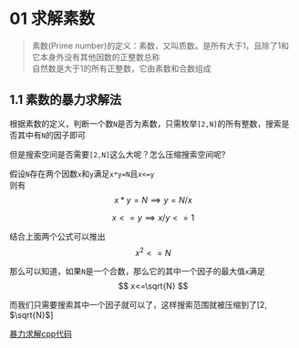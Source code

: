 # 01 求解素数

> 素数(Prime number)的定义：素数，又叫质数。是所有大于1，且除了1和它本身外没有其他因数的正整数总称<br/>
> 自然数是大于1的所有正整数，它由素数和合数组成

## 1.1 素数的暴力求解法

根据素数的定义，判断一个数`N`是否为素数，只需枚举`[2,N]`的所有整数，搜索是否其中有`N`的因子即可<br/>

但是搜索空间是否需要`[2,N]`这么大呢？怎么压缩搜索空间呢?<br/>

假设`N`存在两个因数`x`和`y`满足`x*y=N`且`x<=y` <br/>
则有
$$
    x*y=N \implies y = N / x  
$$

$$
    x <= y \implies x/y <= 1
$$

结合上面两个公式可以推出
$$
    x^2 <= N
$$

那么可以知道，如果`N`是一个合数，那么它的其中一个因子的最大值`x`满足
$$
    x<=\sqrt{N}
$$

而我们只需要搜索其中一个因子就可以了，这样搜索范围就被压缩到了[2, $\sqrt{N}$] <br/>

[暴力求解cpp代码](../../../code/algorithm/数论/01_primer_number.cpp)
